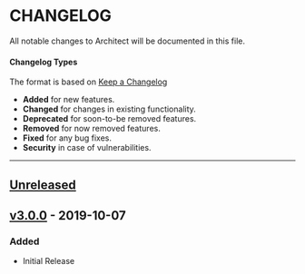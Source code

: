 # CHANGELOG

All notable changes to Architect will be documented in this file.

#### Changelog Types
The format is based on [Keep a Changelog](http://keepachangelog.com/en/1.0.0/)

- **Added** for new features.
- **Changed** for changes in existing functionality.
- **Deprecated** for soon-to-be removed features.
- **Removed** for now removed features.
- **Fixed** for any bug fixes.
- **Security** in case of vulnerabilities.

---

## [Unreleased]

## [v3.0.0] - 2019-10-07
### Added
- Initial Release

[Unreleased]: https://github.com/iSenseLabs/architect/compare/v3.0.0...master
[v3.0.0]: https://github.com/iSenseLabs/architect/releases/tag/v3.0.0
